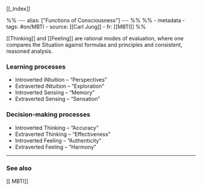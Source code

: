 
[[_Index]]

%% ---
alias: ["Functions of Consciousness"]
--- %%
%% - metadata
	- tags: #on/MBTI 
	- source: [[Carl Jung]]
	- fr: [[MBTI]]
%%

[[Thinking]] and [[Feeling]] are rational modes of evaluation, where one compares the Situation against formulas and principles and consistent, reasoned analysis. 

### Learning processes

-   Introverted iNtuition – “Perspectives”
-   Extraverted iNtuition – “Exploration”
-   Introverted Sensing – “Memory”
-   Extraverted Sensing – “Sensation”

### Decision-making processes

-   Introverted Thinking – “Accuracy”
-   Extraverted Thinking – “Effectiveness”
-   Introverted Feeling – “Authenticity”
-   Extraverted Feeling – “Harmony”


-------------
### See also
[[ MBTI]]

